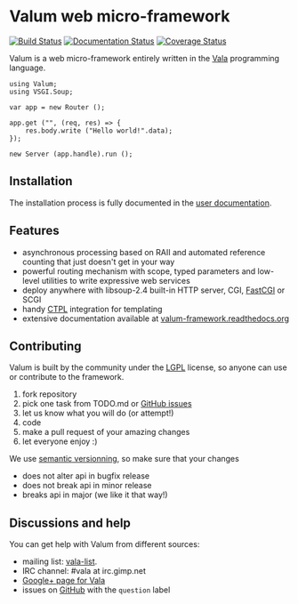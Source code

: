 Valum web micro-framework
=========================

[![Build Status](https://travis-ci.org/valum-framework/valum.svg?branch=master)](https://travis-ci.org/valum-framework/valum)
[![Documentation Status](https://readthedocs.org/projects/valum-framework/badge/?version=latest)](https://readthedocs.org/projects/valum-framework/?badge=latest)
[![Coverage Status](https://coveralls.io/repos/valum-framework/valum/badge.svg?branch=master)](https://coveralls.io/r/valum-framework/valum?branch=master)

Valum is a web micro-framework entirely written in the
[Vala](https://wiki.gnome.org/Projects/Vala) programming language.

```vala
using Valum;
using VSGI.Soup;

var app = new Router ();

app.get ("", (req, res) => {
    res.body.write ("Hello world!".data);
});

new Server (app.handle).run ();
```


Installation
------------

The installation process is fully documented in the
[user documentation](http://valum-framework.readthedocs.org/en/latest/installation.html).


Features
--------

 - asynchronous processing based on RAII and automated reference counting that
   just doesn't get in your way
 - powerful routing mechanism with scope, typed parameters and
   low-level utilities to write expressive web services
 - deploy anywhere with libsoup-2.4 built-in HTTP server, CGI, [FastCGI](http://www.fastcgi.com/drupal/) or SCGI
 - handy [CTPL](http://ctpl.tuxfamily.org/) integration for templating
 - extensive documentation available at [valum-framework.readthedocs.org](http://valum-framework.readthedocs.org/en/latest)


Contributing
------------

Valum is built by the community under the [LGPL](https://www.gnu.org/licenses/lgpl.html)
license, so anyone can use or contribute to the framework.

 1. fork repository
 2. pick one task from TODO.md or [GitHub issues](https://github.com/antono/valum/issues)
 3. let us know what you will do (or attempt!)
 4. code
 5. make a pull request of your amazing changes
 6. let everyone enjoy :)

We use [semantic versionning](http://semver.org/), so make sure that your
changes

 * does not alter api in bugfix release
 * does not break api in minor release
 * breaks api in major (we like it that way!)


Discussions and help
--------------------

You can get help with Valum from different sources:

 - mailing list: [vala-list](https://mail.gnome.org/mailman/listinfo/vala-list).
 - IRC channel: #vala at irc.gimp.net
 - [Google+ page for Vala](https://plus.google.com/115393489934129239313/)
 - issues on [GitHub](https://github.com/antono/valum/issues) with the
   `question` label
